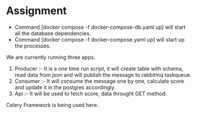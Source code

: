 # Assignment
- Command [docker compose -f docker-compose-db.yaml up] will start all the database dependencies.
- Command [docker compose -f docker-compose.yaml up] will start up the processes.

We are currently running three apps.
1. Producer :- It is a one time run script, it will create table with schema, read data from json and will publish the message to rabbitmq taskqueue.
2. Consumer :- It will consume the message one by one, calculate score and update it in the postgres accordingly.
3. Api :- It will be used to fetch score, data throught GET method.

Celery Framework is being used here.